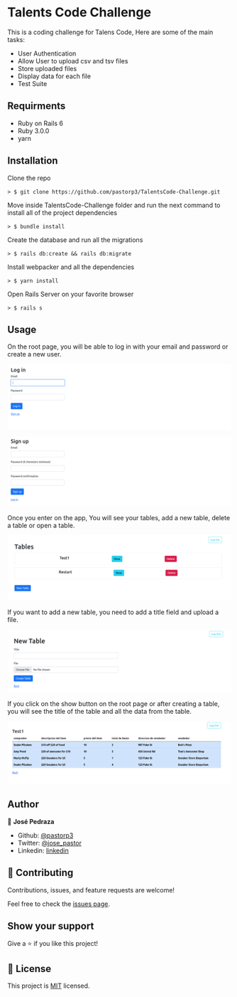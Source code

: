 # Talents Code Challenge

This is a coding challenge for Talens Code, Here are some of the main tasks:

- User Authentication
- Allow User to upload csv and tsv files
- Store uploaded files
- Display data for each file
- Test Suite

## Requirments

- Ruby on Rails 6
- Ruby 3.0.0
- yarn

## Installation

Clone the repo

```
> $ git clone https://github.com/pastorp3/TalentsCode-Challenge.git
```

Move inside TalentsCode-Challenge folder and run the next command to install all of the project dependencies

```
> $ bundle install
```

Create the database and run all the migrations 

```
> $ rails db:create && rails db:migrate
```

Install webpacker and all the dependencies

```
> $ yarn install
```

Open Rails Server on your favorite browser
```
> $ rails s
```

## Usage

On the root page, you will be able to log in with your email and password or create a new user.

![talents_login](Images/TalentsSignIn.png)

![talents_Signup](Images/TalentsSignUp.png)

Once you enter on the app, You will see your tables, add a new table, delete a table or open a table.

![talents_rooy](Images/TalentsRoot.png)

If you want to add a new table, you need to add a title field and upload a file.

![talents_new_table](Images/TalentsNewTable.png)

If you click on the show button on the root page or after creating a table, you will see the title of the table and all the data from the table.

![talents_show_table](Images/TalentsShowTable.png)

## Author

👤 **José Pedraza**

- Github: [@pastorp3](https://github.com/pastorp3)
- Twitter: [@jose_pastor](https://twitter.com/jose_pastorp3 )
- Linkedin: [linkedin](https://www.linkedin.com/in/jos%C3%A9-pedraza-acevedo-ab700a1a9/)

## 🤝 Contributing

Contributions, issues, and feature requests are welcome!

Feel free to check the [issues page](issues/).

## Show your support

Give a ⭐️ if you like this project!


## 📝 License

This project is [MIT](https://opensource.org/licenses/MIT) licensed.